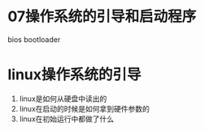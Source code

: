 # 07操作系统的引导和启动程序


bios bootloader

# linux操作系统的引导
1. linux是如何从硬盘中读出的
2. linux在启动的时候是如何拿到硬件参数的
3. linux在初始运行中都做了什么

